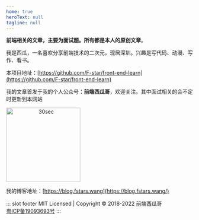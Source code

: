 ```yaml
---
home: true
heroText: null
tagline: null
---
```


**前端相关的文章，主要为面试题。所有都是本人的原创文章**。

我是西瓜，一名喜欢分享前端技术的二次元，现居深圳。兴趣是写代码、动漫、写作、看书。

本项目地址：[https://github.com/F-star/front-end-learn](https://github.com/F-star/front-end-learn)

我的文章首发于我的个人公众号：**前端西瓜哥**，欢迎关注。其中面试相关的会不定时更新到本网站

<img style="width: 200px; height: 200px; text-align: center;" :src="$withBase('/img/公众号二维码.png')" alt="30sec">

我的博客地址：[https://blog.fstars.wang](https://blog.fstars.wang/)

::: slot footer
MIT Licensed | Copyright © 2018-2022 前端西瓜哥
<br />
<a href="https://beian.miit.gov.cn/" target="_blank" rel="noopener noreferrer">粤ICP备19093693号</a>
:::